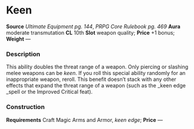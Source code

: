 ﻿---
name: "Keen"
type: "weapon_quality"
price: "+1 bonus"
description: |
  "This ability doubles the threat range of a weapon. Only piercing or slashing melee weapons can be _keen_. If you roll this special ability randomly for an inappropriate weapon, reroll. This benefit doesn’t stack with any other effects that expand the threat range of a weapon (such as the _keen edge _spell or the Improved Critical feat)."
---

#  Keen

**Source** _Ultimate Equipment pg. 144_, _PRPG Core Rulebook pg. 469_
**Aura** moderate transmutation **CL** 10th
**Slot** weapon quality; **Price** +1 bonus; **Weight** —

### Description

This ability doubles the threat range of a weapon. Only piercing or slashing melee weapons can be _keen_. If you roll this special ability randomly for an inappropriate weapon, reroll. This benefit doesn’t stack with any other effects that expand the threat range of a weapon (such as the _keen edge _spell or the Improved Critical feat).

### Construction

**Requirements** Craft Magic Arms and Armor, _keen edge_; **Price** —